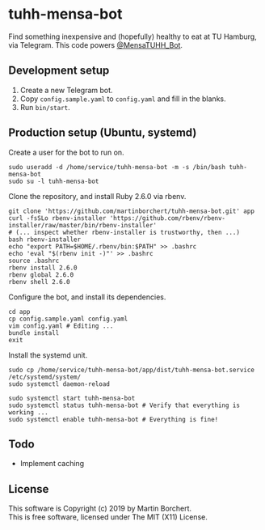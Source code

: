 # tuhh-mensa-bot

Find something inexpensive and (hopefully) healthy to eat at TU Hamburg,
via Telegram. This code powers [@MensaTUHH_Bot][tg-link].

[tg-link]: https://t.me/MensaTUHH_Bot

## Development setup

1. Create a new Telegram bot.
2. Copy `config.sample.yaml` to `config.yaml` and fill in the blanks.
3. Run `bin/start`.

## Production setup (Ubuntu, systemd)

Create a user for the bot to run on.
```
sudo useradd -d /home/service/tuhh-mensa-bot -m -s /bin/bash tuhh-mensa-bot
sudo su -l tuhh-mensa-bot
```

Clone the repository, and install Ruby 2.6.0 via rbenv.
```
git clone 'https://github.com/martinborchert/tuhh-mensa-bot.git' app
curl -fsSLo rbenv-installer 'https://github.com/rbenv/rbenv-installer/raw/master/bin/rbenv-installer'
# (... inspect whether rbenv-installer is trustworthy, then ...)
bash rbenv-installer
echo "export PATH=$HOME/.rbenv/bin:$PATH" >> .bashrc
echo 'eval "$(rbenv init -)"' >> .bashrc
source .bashrc
rbenv install 2.6.0
rbenv global 2.6.0
rbenv shell 2.6.0
```

Configure the bot, and install its dependencies.
```
cd app
cp config.sample.yaml config.yaml
vim config.yaml # Editing ...
bundle install
exit
```

Install the systemd unit.
```
sudo cp /home/service/tuhh-mensa-bot/app/dist/tuhh-mensa-bot.service /etc/systemd/system/
sudo systemctl daemon-reload

sudo systemctl start tuhh-mensa-bot
sudo systemctl status tuhh-mensa-bot # Verify that everything is working ...
sudo systemctl enable tuhh-mensa-bot # Everything is fine!
```

## Todo

- Implement caching

## License

This software is Copyright (c) 2019 by Martin Borchert.  
This is free software, licensed under The MIT (X11) License.

